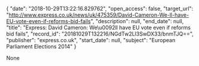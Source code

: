 {
  "date": "2018-10-29T13:22:16.829762", 
  "open_access": false, 
  "target_url": "http://www.express.co.uk/news/uk/475359/David-Cameron-We-ll-have-EU-vote-even-if-reforms-bid-fails", 
  "description": null, 
  "end_date": null, 
  "title": "Express: David Cameron: We\u0092ll have EU vote even if reforms bid fails", 
  "record_id": "20181029T132216/NGdTw2Ll3SwDX33/bnmTJQ==", 
  "publisher": "express.co.uk", 
  "start_date": null, 
  "subject": "European Parliament Elections 2014"
}

None